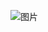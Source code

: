 ![图片](https://user-images.githubusercontent.com/38878365/140922647-46309b92-6554-468d-850a-5909aa22e965.png)

